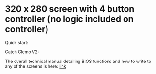# 320 x 280 screen with 4 button controller (no logic included on controller)

Quick start:

Catch Clemo V2:

The overall technical manual detailing BIOS functions and how to write to any of the screens is here: [link](https://github.com/martinmienczakowski/6502TFTScreen/blob/d2e7c9dbbdbd956a3d5c02a5402369ba50d9747f/Edgar%20Technical%20Manual%20Version%203.pdf)
